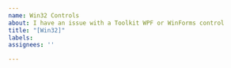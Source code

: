 ```yaml
---
name: Win32 Controls
about: I have an issue with a Toolkit WPF or WinForms control
title: "[Win32]"
labels: 
assignees: ''

---
```


<!--
Hi!

We have a separate toolkit repo for our Win32 controls that work in WPF or WinForms, please file an issue instead at https://github.com/windows-toolkit/Microsoft.Toolkit.Win32/issues/new

Otherwise, this issue will automatically be moved to that repo.

Thanks!
-->
